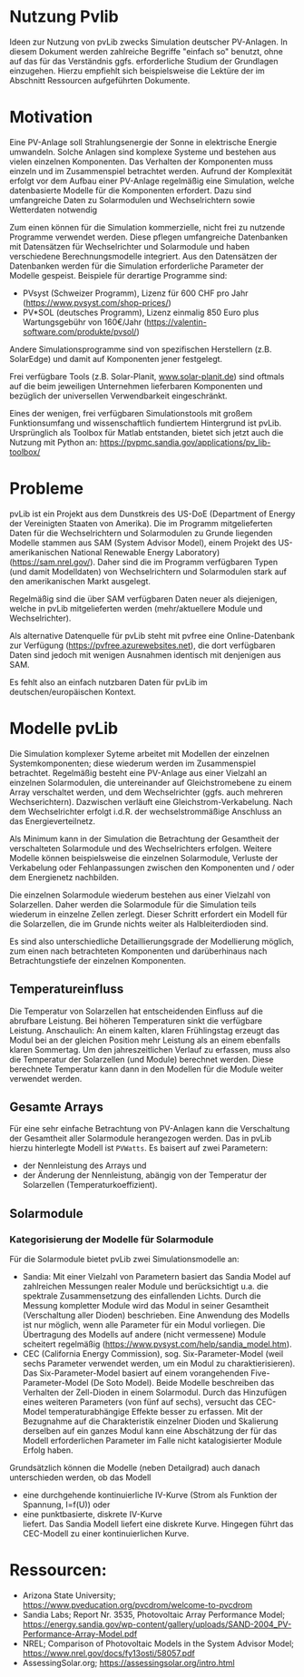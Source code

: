 # Nutzung Pvlib
Ideen zur Nutzung von pvLib zwecks Simulation deutscher PV-Anlagen. In diesem Dokument werden zahlreiche Begriffe "einfach so" benutzt, ohne auf das für das Verständnis ggfs. erforderliche Studium der Grundlagen einzugehen. Hierzu empfiehlt sich beispielsweise die Lektüre der im Abschnitt Ressourcen aufgeführten Dokumente.

# Motivation
Eine PV-Anlage soll Strahlungsenergie der Sonne in elektrische Energie umwandeln. Solche Anlagen sind komplexe Systeme und bestehen aus vielen einzelnen Komponenten. Das Verhalten der Komponenten muss einzeln und im Zusammenspiel betrachtet werden. Aufrund der Komplexität erfolgt vor dem Aufbau einer PV-Anlage regelmäßig eine Simulation, welche datenbasierte Modelle für die Komponenten erfordert. Dazu sind umfangreiche Daten zu Solarmodulen und Wechselrichtern sowie Wetterdaten notwendig

Zum einen können für die Simulation kommerzielle, nicht frei zu nutzende Programme verwendet werden. Diese pflegen umfangreiche Datenbanken mit Datensätzen für Wechselrichter und Solarmodule und haben verschiedene Berechnungsmodelle integriert. Aus den Datensätzen der Datenbanken werden für die Simulation erforderliche Parameter der Modelle gespeist. Beispiele für derartige Programme sind:
- PVsyst (Schweizer Programm), Lizenz für 600 CHF pro Jahr (https://www.pvsyst.com/shop-prices/)
- PV\*SOL (deutsches Programm), Lizenz einmalig 850 Euro plus Wartungsgebühr von 160€/Jahr (https://valentin-software.com/produkte/pvsol/)  

Andere Simulationsprogramme sind von spezifischen Herstellern (z.B. SolarEdge) und damit auf Komponenten jener festgelegt. 

Frei verfügbare Tools (z.B. Solar-Planit, www.solar-planit.de) sind oftmals auf die beim jeweiligen Unternehmen lieferbaren Komponenten und bezüglich der universellen Verwendbarkeit eingeschränkt.

Eines der wenigen, frei verfügbaren Simulationstools mit großem Funktionsumfang und wissenschaftlich fundiertem Hintergrund ist pvLib. Ursprünglich als Toolbox für Matlab entstanden, bietet sich jetzt auch die Nutzung mit Python an: https://pvpmc.sandia.gov/applications/pv_lib-toolbox/

# Probleme
pvLib ist ein Projekt aus dem Dunstkreis des US-DoE (Department of Energy der Vereinigten Staaten von Amerika). Die im Programm mitgelieferten Daten für die Wechselrichtern und Solarmodulen zu Grunde liegenden Modelle stammen aus SAM (System Advisor Model), einem Projekt des US-amerikanischen National Renewable Energy Laboratory) (https://sam.nrel.gov/). Daher sind die im Programm verfügbaren Typen (und damit Modelldaten) von Wechselrichtern und Solarmodulen stark auf den amerikanischen Markt ausgelegt.

Regelmäßig sind die über SAM verfügbaren Daten neuer als diejenigen, welche in pvLib mitgelieferten werden (mehr/aktuellere Module und Wechselrichter). 

Als alternative Datenquelle für pvLib steht mit pvfree eine Online-Datenbank zur Verfügung (https://pvfree.azurewebsites.net), die dort verfügbaren Daten sind jedoch mit wenigen Ausnahmen identisch mit denjenigen aus SAM.

Es fehlt also an einfach nutzbaren Daten für pvLib im deutschen/europäischen Kontext.

# Modelle pvLib
Die Simulation komplexer Syteme arbeitet mit Modellen der einzelnen Systemkomponenten; diese wiederum werden im Zusammenspiel betrachtet. Regelmäßig besteht eine PV-Anlage aus einer Vielzahl an einzelnen Solarmodulen, die untereinander auf Gleichstromebene zu einem Array verschaltet werden, und dem Wechselrichter (ggfs. auch mehreren Wechserichtern). Dazwischen verläuft eine Gleichstrom-Verkabelung. Nach dem Wechselrichter erfolgt i.d.R. der wechselstrommäßige Anschluss an das Energieverteilnetz. 

Als Minimum kann in der Simulation die Betrachtung der Gesamtheit der verschalteten Solarmodule und des Wechselrichters erfolgen. Weitere Modelle können beispielsweise die einzelnen Solarmodule, Verluste der Verkabelung oder Fehlanpassungen zwischen den Komponenten und / oder dem Energienetz nachbilden. 

Die einzelnen Solarmodule wiederum bestehen aus einer Vielzahl von Solarzellen. Daher werden die Solarmodule für die Simulation teils wiederum in einzelne Zellen zerlegt. Dieser Schritt erfordert ein Modell für die Solarzellen, die im Grunde nichts weiter als Halbleiterdioden sind. 

Es sind also unterschiedliche Detaillierungsgrade der Modellierung möglich, zum einen nach betrachteten Komponenten und darüberhinaus nach Betrachtungstiefe der einzelnen Komponenten.

## Temperatureinfluss
Die Temperatur von Solarzellen hat entscheidenden Einfluss auf die abrufbare Leistung. Bei höheren Temperaturen sinkt die verfügbare Leistung. Anschaulich: An einem kalten, klaren Frühlingstag erzeugt das Modul bei an der gleichen Position mehr Leistung als an einem ebenfalls klaren Sommertag. Um den jahreszeitlichen Verlauf zu erfassen, muss also die Temperatur der Solarzellen (und Module) berechnet werden. Diese berechnete Temperatur kann dann in den Modellen für die Module weiter verwendet werden.

## Gesamte Arrays
Für eine sehr einfache Betrachtung von PV-Anlagen kann die Verschaltung der Gesamtheit aller Solarmodule herangezogen werden. Das in pvLib hierzu hinterlegte Modell ist ```PVWatts```. Es baisert auf zwei Parametern:
- der Nennleistung des Arrays und 
- der Änderung der Nennleistung, abängig von der Temperatur der Solarzellen (Temperaturkoeffizient).

## Solarmodule 

###  Kategorisierung der Modelle für Solarmodule
Für die Solarmodule bietet pvLib zwei Simulationsmodelle an:
- Sandia: Mit einer Vielzahl von Parametern basiert das Sandia Model auf zahlreichen Messungen realer Module und berücksichtigt u.a. die spektrale Zusammensetzung des einfallenden Lichts. Durch die Messung kompletter Module wird das Modul in seiner Gesamtheit (Verschaltung aller Dioden) beschrieben. Eine Anwendung des Modells ist nur möglich, wenn alle Parameter für ein Modul vorliegen. Die Übertragung des Modells auf andere (nicht vermessene) Module scheitert regelmäßig (https://www.pvsyst.com/help/sandia_model.htm).
- CEC (California Energy Commission), sog. Six-Parameter-Model (weil sechs Parameter verwendet werden, um ein Modul zu charaktierisieren). Das Six-Parameter-Model basiert auf einem vorangehenden Five-Parameter-Model (De Soto Model). Beide Modelle beschreiben das Verhalten der Zell-Dioden in einem Solarmodul. Durch das Hinzufügen eines weiteren Parameters (von fünf auf sechs), versucht das CEC-Model temperaturabhängige Effekte besser zu erfassen. Mit der Bezugnahme auf die Charakteristik einzelner Dioden und Skalierung derselben auf ein ganzes Modul kann eine Abschätzung der für das Modell erforderlichen Parameter im Falle nicht katalogisierter Module Erfolg haben. 

Grundsätzlich können die Modelle (neben Detailgrad) auch danach unterschieden werden, ob das Modell
- eine durchgehende kontinuierliche IV-Kurve (Strom als Funktion der Spannung, I=f(U)) oder
- eine punktbasierte, diskrete IV-Kurve   
liefert. Das Sandia Modell liefert eine diskrete Kurve. Hingegen führt das CEC-Modell zu einer kontinuierlichen Kurve.


# Ressourcen:
- Arizona State University; https://www.pveducation.org/pvcdrom/welcome-to-pvcdrom 
- Sandia Labs; Report Nr. 3535, Photovoltaic Array Performance Model; https://energy.sandia.gov/wp-content/gallery/uploads/SAND-2004_PV-Performance-Array-Model.pdf
- NREL; Comparison of Photovoltaic Models in the System Advisor Model; https://www.nrel.gov/docs/fy13osti/58057.pdf
- AssessingSolar.org; https://assessingsolar.org/intro.html
